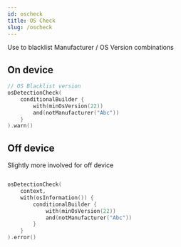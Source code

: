 ```yaml
---
id: oscheck
title: OS Check
slug: /oscheck
---
```



Use to blacklist Manufacturer / OS Version combinations

## On device 

```kotlin
// OS Blacklist version
osDetectionCheck(
    conditionalBuilder {
        with(minOsVersion(22))
        and(notManufacturer("Abc"))
    }
).warn()
```

## Off device

Slightly more involved for off device

```kotlin

osDetectionCheck(
    context,
    with(osInformation()) {
        conditionalBuilder {
            with(minOsVersion(22))
            and(notManufacturer("Abc"))
        }
    }
).error()
```
